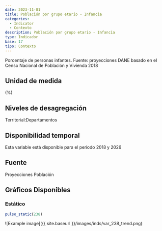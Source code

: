 ```yaml
---
date: 2023-11-01
title: Población por grupo etario - Infancia
categories:
  - Indicator
  - Contexto
description: Población por grupo etario - Infancia
type: Indicador
base: 17
tipo: Contexto
--- 
```


Porcentaje de personas infantes.
Fuente: proyecciones DANE basado en el Censo Nacional de Población y Vivienda 2018

## Unidad de medida
(%)

## Niveles de desagregación
Territorial:Departamentos

## Disponibilidad temporal
Esta variable está disponible para el periodo 2018 y 2026

## Fuente
Proyecciones Población

## Gráficos Disponibles

### Estático

``` R
pulso_static(238)
```

![Example image]({{ site.baseurl }}/images/inds/var_238_trend.png)